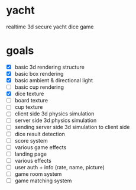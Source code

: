 # yacht

realtime 3d secure yacht dice game

# goals

- [x] basic 3d rendering structure
- [x] basic box rendering
- [x] basic ambient & directional light
- [ ] basic cup rendering
- [x] dice texture
- [ ] board texture
- [ ] cup texture
- [ ] client side 3d physics simulation
- [ ] server side 3d physics simulation
- [ ] sending server side 3d simulation to client side
- [ ] dice result detection
- [ ] score system
- [ ] various game effects
- [ ] landing page
- [ ] various effects
- [ ] user auth + info (rate, name, picture)
- [ ] game room system
- [ ] game matching system
